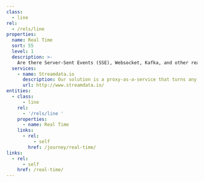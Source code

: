```yaml
---
class:
  - line
rel:
  - /rels/line
properties:
  name: Real Time
  sort: 55
  level: 1
  description: >-
    Are there Server-Sent Events (SSE), Websocket, Kafka, and other real time aspects of a service’s delivery, allowing for the delivery of content, data, and other resources in real time, using dedicated connections and streams.
  services:
    - name: Streamdata.io
      description: Our solution is a proxy-as-a-service that turns any request-answer API into real-time event-driven data feeds without a line of server-side code. Whether you want to enhance UX with animated interfaces, feed machine-learning and artificial intelligence systems with time-sensitive data, distribute information more...
      url: http://www.streamdata.io/
entities:
  - class:
      - line
    rel:
      - '/rels/line '
    properties:
      - name: Real Time
    links:
      - rel:
          - self
        href: /journey/real-time/
links:
  - rel:
      - self
    href: /real-time/
---
```

